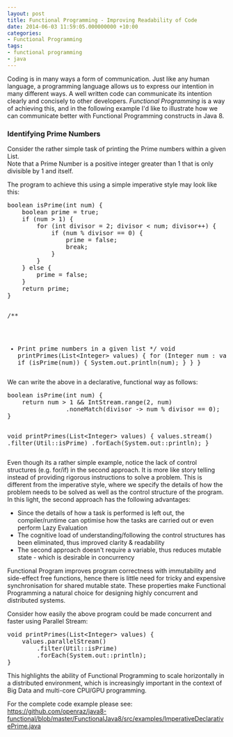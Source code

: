 ```yaml
---
layout: post
title: Functional Programming - Improving Readability of Code
date: 2014-06-03 11:59:05.000000000 +10:00
categories:
- Functional Programming
tags:
- functional programming
- java
---
```


<p>Coding is in many ways a form of communication. Just like any human language, a programming language allows us to express our intention in many different ways. A well written code can communicate its intention clearly and concisely to other developers. <em>Functional Programming</em> is a way of achieving this, and in the following example I'd like to illustrate how we can communicate better with Functional Programming constructs in Java 8.</p>
<h3>Identifying Prime Numbers</h3>
<p>Consider the rather simple task of printing the Prime numbers within a given List.<br />
Note that a Prime Number is a positive integer greater than 1 that is only divisible by 1 and itself.</p>
<p>The program to achieve this using a simple imperative style may look like this:</p>
<pre class="whitespace-before:1 whitespace-after:1 lang:java decode:true">boolean isPrime(int num) {
	boolean prime = true;
	if (num &gt; 1) {
		for (int divisor = 2; divisor &lt; num; divisor++) {
			if (num % divisor == 0) {
				prime = false;
				break;
			}
		}
	} else {
		prime = false;
	}
	return prime;
}

/**
 * Print prime numbers in a given list
 */
void printPrimes(List&lt;Integer&gt; values) {
	for (Integer num : values) {
		if (isPrime(num)) {
			System.out.println(num);
		}
	}
}</pre>
<p>We can write the above in a declarative, functional way as follows:</p>
<pre class="whitespace-before:1 whitespace-after:1  lang:java decode:true">boolean isPrime(int num) {
	return num &gt; 1 &amp;&amp; IntStream.range(2, num)
				.noneMatch(divisor -&gt; num % divisor == 0);
}

void printPrimes(List&lt;Integer&gt; values) {
	values.stream()
		.filter(Util::isPrime)
		.forEach(System.out::println);
}</pre>
<p>Even though its a rather simple example, notice the lack of control structures (e.g. for/if) in the second approach. It is more like story telling instead of providing rigorous instructions to solve a problem. This is different from the imperative style, where we specify the details of how the problem needs to be solved as well as the control structure of the program. In this light, the second approach has the following advantages:</p>
<ul>
<li>Since the details of how a task is performed is left out, the compiler/runtime can optimise how the tasks are carried out or even perform Lazy Evaluation</li>
<li>The cognitive load of understanding/following the control structures has been eliminated, thus improved clarity &amp; readability</li>
<li>The second approach doesn't require a variable, thus reduces mutable state - which is desirable in concurrency</li>
</ul>
<p>Functional Program improves program correctness with immutability and side-effect free functions, hence there is little need for tricky and expensive synchronisation for shared mutable state. These properties make Functional Programming a natural choice for designing highly concurrent and distributed systems.</p>
<p>Consider how easily the above program could be made concurrent and faster using Parallel Stream:</p>
<pre class="whitespace-before:1 whitespace-after:1  lang:java decode:true">
void printPrimes(List&lt;Integer&gt; values) {
	values.parallelStream()
		.filter(Util::isPrime)
		.forEach(System.out::println);
}</pre>
<p>This highlights the ability of Functional Programming to scale horizontally in a distributed environment, which is increasingly important  in the context of Big Data and multi-core CPU/GPU programming.</p>
<p>For the complete code example please see: <a href="https://github.com/openraz/java8-functional/blob/master/FunctionalJava8/src/examples/ImperativeDeclarativePrime.java" target="_blank">https://github.com/openraz/java8-functional/blob/master/FunctionalJava8/src/examples/ImperativeDeclarativePrime.java</a></p>
